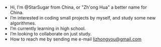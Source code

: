- Hi, I’m @StarSugar from China, or "Zh'ong Hua" a better name for China.
- I’m interested in coding small projects by myself, and study some new algorithmes.
- I’m currently learning in high school.
- I’m looking to collaborate on just study.
- How to reach me by sending me e-mail lizhongyou@gmail.com

<!---
StarSugar/StarSugar is a ✨ special ✨ repository because its `README.md` (this file) appears on your GitHub profile.
You can click the Preview link to take a look at your changes.
--->
